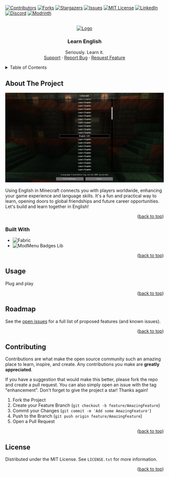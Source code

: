 <a name="readme-top"></a>

[![Contributors][contributors-shield]][contributors-url]
[![Forks][forks-shield]][forks-url]
[![Stargazers][stars-shield]][stars-url]
[![Issues][issues-shield]][issues-url]
[![MIT License][license-shield]][license-url]
[![LinkedIn][linkedin-shield]][linkedin-url]
[![Discord][discord-shield]][discord-url]
[![Modrinth][modrinth-shield]][modrinth-url]

<br />
<div align="center">
  <a href="https://github.com/syorito-hatsuki/learn-english">
    <img src="https://github.com/syorito-hatsuki/learn-english/blob/1.21/src/main/resources/assets/learn-english/icon.png" alt="Logo" width="80" height="80">
  </a>

<h3 align="center">Learn English</h3>

  <p align="center">
    Seriously. Learn it.
    <br />
    <a href="https://discord.gg/pbwnMwnUD6">Support</a>
    ·
    <a href="https://github.com/syorito-hatsuki/learn-english/issues">Report Bug</a>
    ·
    <a href="https://github.com/syorito-hatsuki/learn-english/issues">Request Feature</a>
  </p>
</div>

<details>
  <summary>Table of Contents</summary>
  <ol>
    <li>
      <a href="#about-the-project">About The Project</a>
      <ul>
        <li><a href="#built-with">Built With</a></li>
      </ul>
    </li>
    <li><a href="#usage">Usage</a></li>
    <li><a href="#roadmap">Roadmap</a></li>
    <li><a href="#contributing">Contributing</a></li>
    <li><a href="#license">License</a></li>
  </ol>
</details>

## About The Project

![In-Game ScreenShot][screenshot]

Using English in Minecraft connects you with players worldwide, enhancing your game experience and language skills. It's
a fun and practical way to learn, opening doors to global friendships and future career opportunities. Let's build and
learn together in English!

<p align="right">(<a href="#readme-top">back to top</a>)</p>

### Built With

* ![Fabric][fabric]
* ![ModMenu Badges Lib][modmenu-badges-lib]

<p align="right">(<a href="#readme-top">back to top</a>)</p>

## Usage

Plug and play

<p align="right">(<a href="#readme-top">back to top</a>)</p>

## Roadmap

See the [open issues](https://github.com/syorito-hatsuki/learn-english/issues) for a full list of proposed features (and known issues).

<p align="right">(<a href="#readme-top">back to top</a>)</p>

## Contributing

Contributions are what make the open source community such an amazing place to learn, inspire, and create. Any contributions you make are **greatly appreciated**.

If you have a suggestion that would make this better, please fork the repo and create a pull request. You can also simply open an issue with the tag "enhancement".
Don't forget to give the project a star! Thanks again!

1. Fork the Project
2. Create your Feature Branch (`git checkout -b feature/AmazingFeature`)
3. Commit your Changes (`git commit -m 'Add some AmazingFeature'`)
4. Push to the Branch (`git push origin feature/AmazingFeature`)
5. Open a Pull Request

<p align="right">(<a href="#readme-top">back to top</a>)</p>

## License

Distributed under the MIT License. See `LICENSE.txt` for more information.

<p align="right">(<a href="#readme-top">back to top</a>)</p>

[contributors-shield]: https://img.shields.io/github/contributors/syorito-hatsuki/learn-english.svg?style=for-the-badge
[contributors-url]: https://github.com/syorito-hatsuki/learn-english/graphs/contributors

[forks-shield]: https://img.shields.io/github/forks/syorito-hatsuki/learn-english.svg?style=for-the-badge
[forks-url]: https://github.com/syorito-hatsuki/learn-english/network/members

[stars-shield]: https://img.shields.io/github/stars/syorito-hatsuki/learn-english.svg?style=for-the-badge
[stars-url]: https://github.com/syorito-hatsuki/learn-english/stargazers

[issues-shield]: https://img.shields.io/github/issues/syorito-hatsuki/learn-english.svg?style=for-the-badge
[issues-url]: https://github.com/syorito-hatsuki/learn-english/issues

[license-shield]: https://img.shields.io/github/license/syorito-hatsuki/learn-english.svg?style=for-the-badge
[license-url]: https://github.com/syorito-hatsuki/learn-english/blob/master/LICENSE.txt

[linkedin-shield]: https://img.shields.io/badge/-LinkedIn-black.svg?style=for-the-badge&logo=linkedin&colorB=555
[linkedin-url]: https://linkedin.com/in/kit-lehto

[discord-shield]: https://img.shields.io/discord/1032138561618726952?logo=discord&logoColor=white&style=for-the-badge&label=Discord
[discord-url]: https://discord.gg/pbwnMwnUD6

[modrinth-shield]: https://img.shields.io/modrinth/v/learn-english?label=Modrinth&style=for-the-badge
[modrinth-url]: https://modrinth.com/mod/learn-english

[screenshot]: ./assets/banner.png

[fabric]: https://img.shields.io/badge/fabric%20api-DBD0B4?style=for-the-badge
[modmenu-badges-lib]: https://img.shields.io/badge/modmenu%20badges%20lib-434956?style=for-the-badge